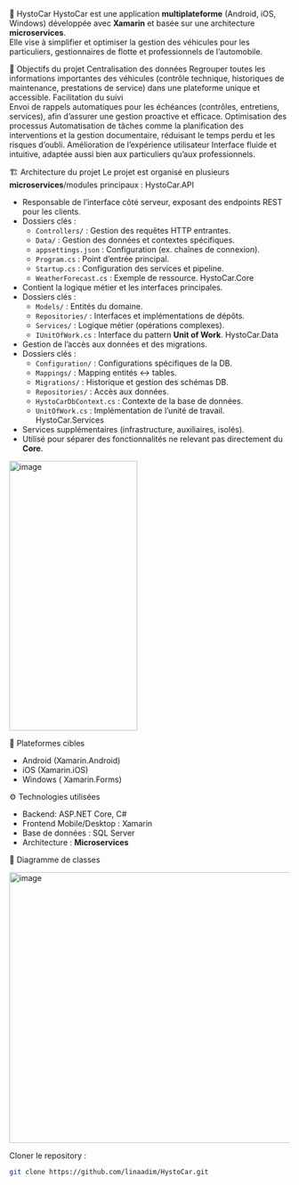 🚗 HystoCar
HystoCar est une application **multiplateforme** (Android, iOS, Windows) développée avec **Xamarin** et basée sur une architecture **microservices**.  
Elle vise à simplifier et optimiser la gestion des véhicules pour les particuliers, gestionnaires de flotte et professionnels de l’automobile.  

🎯 Objectifs du projet
 Centralisation des données 
   Regrouper toutes les informations importantes des véhicules (contrôle technique, historiques de maintenance, prestations de service) dans une plateforme unique et accessible.
 Facilitation du suivi  
   Envoi de rappels automatiques pour les échéances (contrôles, entretiens, services), afin d’assurer une gestion proactive et efficace.
 Optimisation des processus 
   Automatisation de tâches comme la planification des interventions et la gestion documentaire, réduisant le temps perdu et les risques d’oubli.
 Amélioration de l’expérience utilisateur
   Interface fluide et intuitive, adaptée aussi bien aux particuliers qu’aux professionnels.

🏗️ Architecture du projet
Le projet est organisé en plusieurs **microservices**/modules principaux :
 HystoCar.API
- Responsable de l’interface côté serveur, exposant des endpoints REST pour les clients.
- Dossiers clés :
  - `Controllers/` : Gestion des requêtes HTTP entrantes.
  - `Data/` : Gestion des données et contextes spécifiques.
  - `appsettings.json` : Configuration (ex. chaînes de connexion).
  - `Program.cs` : Point d’entrée principal.
  - `Startup.cs` : Configuration des services et pipeline.
  - `WeatherForecast.cs` : Exemple de ressource.
  HystoCar.Core
- Contient la logique métier et les interfaces principales.
- Dossiers clés :
  - `Models/` : Entités du domaine.
  - `Repositories/` : Interfaces et implémentations de dépôts.
  - `Services/` : Logique métier (opérations complexes).
  - `IUnitOfWork.cs` : Interface du pattern **Unit of Work**.
 HystoCar.Data
- Gestion de l’accès aux données et des migrations.
- Dossiers clés :
  - `Configuration/` : Configurations spécifiques de la DB.
  - `Mappings/` : Mapping entités ↔ tables.
  - `Migrations/` : Historique et gestion des schémas DB.
  - `Repositories/` : Accès aux données.
  - `HystoCarDbContext.cs` : Contexte de la base de données.
  - `UnitOfWork.cs` : Implémentation de l’unité de travail.
HystoCar.Services
- Services supplémentaires (infrastructure, auxiliaires, isolés).
- Utilisé pour séparer des fonctionnalités ne relevant pas directement du **Core**.

<img width="230" height="484" alt="image" src="https://github.com/user-attachments/assets/33f840c1-8fda-4fb8-ad51-a772f1f2eae8" />

 📱 Plateformes cibles
- Android (Xamarin.Android)  
- iOS (Xamarin.iOS)  
- Windows ( Xamarin.Forms)  

 ⚙️ Technologies utilisées
- Backend: ASP.NET Core, C#  
- Frontend Mobile/Desktop : Xamarin  
- Base de données : SQL Server
- Architecture : **Microservices**

 📐 Diagramme de classes

<img width="552" height="486" alt="image" src="https://github.com/user-attachments/assets/658ca45a-76d0-4cf1-9a74-e4526e8f421c" />


 Cloner le repository :  
   ```bash
   git clone https://github.com/linaadim/HystoCar.git
